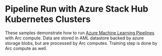 # Pipeline Run with  Azure Stack Hub Kubernetes Clusters

These samples demonstrate how to run [Azure Machine Learning Pipelines](https://aka.ms/aml-pipelines) with Arc compute. 
Data are stored in AML datastore backed by azure storage blobs, but are processed by Arc computes. Training step is done by
Arc compute as well.
 






   